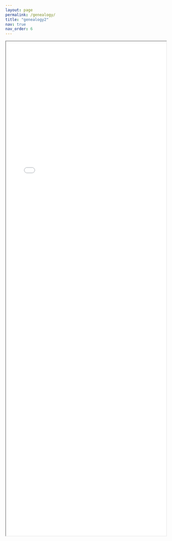```yaml
---
layout: page
permalink: /genealogy/
title: "genealogy2"
nav: true
nav_order: 6
---
```


<iframe src="{{ site.baseurl }}/assets/pdf/Academic_Genealogy.pdf#toolbar=0" width="100%" height="1550"></iframe>
